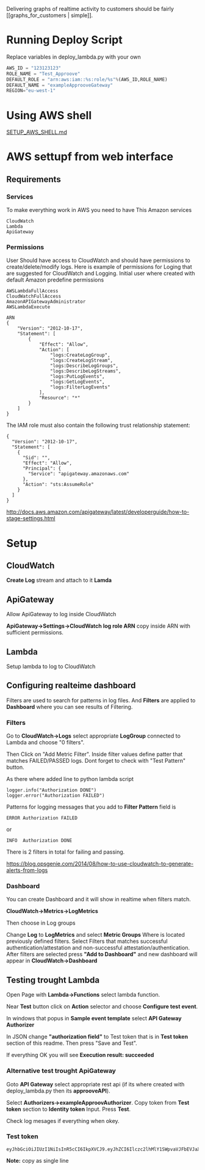 Delivering graphs of realtime activity to customers should be fairly [[graphs_for_customers | simple]].

# Running Deploy Script

Replace variables in deploy_lambda.py with your own

```python
AWS_ID = "123123123"
ROLE_NAME = "Test_Approove"
DEFAULT_ROLE = "arn:aws:iam::%s:role/%s"%(AWS_ID,ROLE_NAME)
DEFAULT_NAME = "exampleApprooveGateway"
REGION="eu-west-1"
```

# Using AWS shell

[SETUP_AWS_SHELL.md](SETUP_AWS_SHELL.md)

# AWS settupf from web interface
## Requirements
### Services
To make everything work in AWS you need to have This Amazon services

```
CloudWatch
Lambda
ApiGateway
```

### Permissions
User Should have access to CloudWatch and should have permissions to create/delete/modify logs. Here is example of permissions
for Loging that are suggested for CloudWatch and Logging. Initial user where created with default Amazon predefine permissions

```
AWSLambdaFullAccess
CloudWatchFullAccess
AmazonAPIGatewayAdministrator
AWSLambdaExecute
```

```
ARN
{
    "Version": "2012-10-17",
    "Statement": [
        {
            "Effect": "Allow",
            "Action": [
                "logs:CreateLogGroup",
                "logs:CreateLogStream",
                "logs:DescribeLogGroups",
                "logs:DescribeLogStreams",
                "logs:PutLogEvents",
                "logs:GetLogEvents",
                "logs:FilterLogEvents"
            ],
            "Resource": "*"
        }
    ]
}
```

The IAM role must also contain the following trust relationship statement:

```
{
  "Version": "2012-10-17",
  "Statement": [
    {
      "Sid": "",
      "Effect": "Allow",
      "Principal": {
        "Service": "apigateway.amazonaws.com"
      },
      "Action": "sts:AssumeRole"
    }
  ]
}
```

http://docs.aws.amazon.com/apigateway/latest/developerguide/how-to-stage-settings.html

# Setup
## CloudWatch 
**Create Log** stream and attach to it **Lamda**

## ApiGateway ###
Allow ApiGateway to log inside CloudWatch

**ApiGateway->Settings->CloudWatch log role ARN** copy inside ARN with sufficient permissions.

## Lambda 
Setup lambda to log to CloudWatch

## Configuring realteime dashboard
Filters are used to search for patterns in log files. And **Filters** are applied 
to **Dashboard** where you can see results of Filtering.

### Filters
Go to **CloudWatch->Logs** select appropriate **LogGroup** connected to Lambda and choose "0 filters".

Then Click on "Add Metric Filter". Inside filter values define patter that 
matches FAILED/PASSED logs. Dont forget to check with "Test Pattern" button.

As there where added line to python lambda script

```
logger.info("Authorization DONE")
logger.error("Authorization FAILED")
```

Patterns for logging messages that you add to **Filter Pattern** field is
```
ERROR Authorization FAILED
```
or
```
INFO  Authorization DONE
```

There is 2 filters in total for failing and passing.


https://blog.opsgenie.com/2014/08/how-to-use-cloudwatch-to-generate-alerts-from-logs

### Dashboard
You can create Dashboard and it will show in realtime when filters match.

**CloudWatch->Metrics->LogMetrics**

Then choose in Log groups

Change **Log** to **LogMetrics** and select **Metric Groups** Where is located previously defined filters.
Select Filters that matches successful authentication/attestation and 
non-successful attestation/authentication.
After filters are selected press **"Add to Dashboard"** and new dashboard will 
appear in **CloudWatch->Dashboard**

## Testing trought Lambda

Open Page with **Lambda->Functions** select lambda function.

Near **Test** button click on **Action** selector and choose **Configure test event**.

In windows that popus in **Sample event template** select **API Gateway Authorizer**

In JSON change **"authorization field"** to Test token that is in **Test token**
section of this readme. Then press "Save and Test".

If everything OK you will see **Execution result: succeeded**

### Alternative test trought ApiGateway

Goto **API Gateway** select appropriate rest api (if its where created with deploy_lambda.py 
then its **approoveAPI**).

Select **Authorizers->exampleApproovAuthorizer**. Copy token from **Test token**
section to **Identity token** Input. Press **Test**.

Check log mesages if everything when okey.

### Test token

```
eyJhbGciOiJIUzI1NiIsInR5cCI6IkpXVCJ9.eyJhZCI6Ilczc2lhMlY1SWpvaVJFbEVJaXdpZG1Gc2RXVWlPaUpxUW1wd1FXcExZa0o2ZW1sVFUzSjNXV3BrZG1ScFFtZzBhV0pNYm5OdFFtTlVWbTgzTTFsd1JFbzBQU0o5TEhzaWEyVjVJam9pUVZJaUxDSjJZV3gxWlNJNkltZ2lmVjA9IiwiZXhwIjoyNDcxNDE5OTI2LCJpcCI6IkFBQUFBQUFBQUFBQUFQLy9WRnhDS0E9PSIsInVpIjo3MjU1MDI5MjIzNDczNjY5MDAwfQ.ieDCvsWqF7DyDd7ShII1X1xK392NkIuO6m2oBpic8zg
```
**Note:** copy as single line

